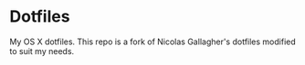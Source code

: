 # Dotfiles

My OS X dotfiles. This repo is a fork of Nicolas Gallagher's dotfiles modified
to suit my needs.